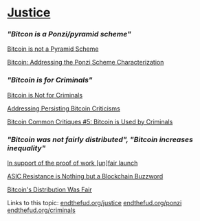 # [Justice](justice)

### *"Bitcon is a Ponzi/pyramid scheme"*

[Bitcoin is not a Pyramid Scheme](https://nakamotoinstitute.org/mempool/bitcoin-is-not-a-pyramid-scheme/)

[Bitcoin: Addressing the Ponzi Scheme Characterization](https://www.lynalden.com/bitcoin-ponzi-scheme/)


### *"Bitcoin is for Criminals"*

[Bitcoin is Not for Criminals](https://nakamotoinstitute.org/mempool/bitcoin-is-not-for-criminals/)

[Addressing Persisting Bitcoin Criticisms](https://www.fidelitydigitalassets.com/articles/addressing-bitcoin-criticisms)

[Bitcoin Common Critiques #5: Bitcoin is Used by Criminals](https://casebitcoin.com/critiques/bitcoin-is-used-by-criminals)


### *"Bitcoin was not fairly distributed", "Bitcoin increases inequality"*

[In support of the proof of work [un]fair launch](https://medium.com/@nic__carter/in-support-of-the-proof-of-work-un-fair-launch-cd6e8f06358f)

[ASIC Resistance is Nothing but a Blockchain Buzzword](https://medium.com/hackernoon/asic-resistance-is-nothing-but-a-blockchain-buzzword-b91d3d770366)

[Bitcoin's Distribution Was Fair](https://danhedl.medium.com/bitcoins-distribution-was-fair-e2ef7bbbc892)


Links to this topic: [endthefud.org/justice](https://endthefud.org/justice) [endthefud.org/ponzi](https://endthefud.org/ponzi) [endthefud.org/criminals](https://endthefud.org/criminals)
